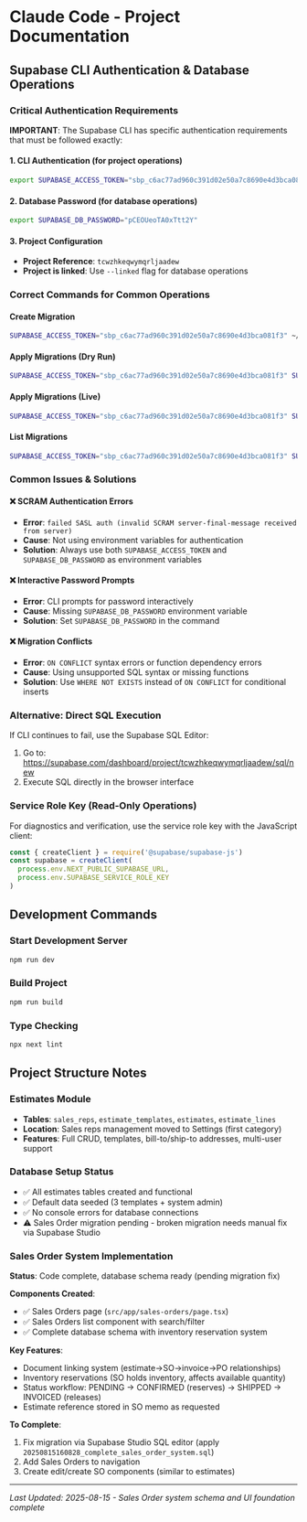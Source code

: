 # Claude Code - Project Documentation

## Supabase CLI Authentication & Database Operations

### Critical Authentication Requirements
**IMPORTANT**: The Supabase CLI has specific authentication requirements that must be followed exactly:

#### 1. CLI Authentication (for project operations)
```bash
export SUPABASE_ACCESS_TOKEN="sbp_c6ac77ad960c391d02e50a7c8690e4d3bca081f3"
```

#### 2. Database Password (for database operations)
```bash
export SUPABASE_DB_PASSWORD="pCEOUeoTA0xTtt2Y"
```

#### 3. Project Configuration
- **Project Reference**: `tcwzhkeqwymqrljaadew`
- **Project is linked**: Use `--linked` flag for database operations

### Correct Commands for Common Operations

#### Create Migration
```bash
SUPABASE_ACCESS_TOKEN="sbp_c6ac77ad960c391d02e50a7c8690e4d3bca081f3" ~/.local/bin/supabase migration new <migration_name>
```

#### Apply Migrations (Dry Run)
```bash
SUPABASE_ACCESS_TOKEN="sbp_c6ac77ad960c391d02e50a7c8690e4d3bca081f3" SUPABASE_DB_PASSWORD="pCEOUeoTA0xTtt2Y" ~/.local/bin/supabase db push --linked --dry-run
```

#### Apply Migrations (Live)
```bash
SUPABASE_ACCESS_TOKEN="sbp_c6ac77ad960c391d02e50a7c8690e4d3bca081f3" SUPABASE_DB_PASSWORD="pCEOUeoTA0xTtt2Y" ~/.local/bin/supabase db push --linked
```

#### List Migrations
```bash
SUPABASE_ACCESS_TOKEN="sbp_c6ac77ad960c391d02e50a7c8690e4d3bca081f3" SUPABASE_DB_PASSWORD="pCEOUeoTA0xTtt2Y" ~/.local/bin/supabase migration list --linked
```

### Common Issues & Solutions

#### ❌ SCRAM Authentication Errors
- **Error**: `failed SASL auth (invalid SCRAM server-final-message received from server)`
- **Cause**: Not using environment variables for authentication
- **Solution**: Always use both `SUPABASE_ACCESS_TOKEN` and `SUPABASE_DB_PASSWORD` as environment variables

#### ❌ Interactive Password Prompts
- **Error**: CLI prompts for password interactively
- **Cause**: Missing `SUPABASE_DB_PASSWORD` environment variable
- **Solution**: Set `SUPABASE_DB_PASSWORD` in the command

#### ❌ Migration Conflicts
- **Error**: `ON CONFLICT` syntax errors or function dependency errors
- **Cause**: Using unsupported SQL syntax or missing functions
- **Solution**: Use `WHERE NOT EXISTS` instead of `ON CONFLICT` for conditional inserts

### Alternative: Direct SQL Execution
If CLI continues to fail, use the Supabase SQL Editor:
1. Go to: https://supabase.com/dashboard/project/tcwzhkeqwymqrljaadew/sql/new
2. Execute SQL directly in the browser interface

### Service Role Key (Read-Only Operations)
For diagnostics and verification, use the service role key with the JavaScript client:
```javascript
const { createClient } = require('@supabase/supabase-js')
const supabase = createClient(
  process.env.NEXT_PUBLIC_SUPABASE_URL,
  process.env.SUPABASE_SERVICE_ROLE_KEY
)
```

## Development Commands

### Start Development Server
```bash
npm run dev
```

### Build Project
```bash
npm run build
```

### Type Checking
```bash
npx next lint
```

## Project Structure Notes

### Estimates Module
- **Tables**: `sales_reps`, `estimate_templates`, `estimates`, `estimate_lines`
- **Location**: Sales reps management moved to Settings (first category)
- **Features**: Full CRUD, templates, bill-to/ship-to addresses, multi-user support

### Database Setup Status
- ✅ All estimates tables created and functional
- ✅ Default data seeded (3 templates + system admin)
- ✅ No console errors for database connections
- ⚠️ Sales Order migration pending - broken migration needs manual fix via Supabase Studio

### Sales Order System Implementation
**Status**: Code complete, database schema ready (pending migration fix)

**Components Created**:
- ✅ Sales Orders page (`src/app/sales-orders/page.tsx`)
- ✅ Sales Orders list component with search/filter
- ✅ Complete database schema with inventory reservation system

**Key Features**:
- Document linking system (estimate->SO->invoice->PO relationships)
- Inventory reservations (SO holds inventory, affects available quantity)
- Status workflow: PENDING → CONFIRMED (reserves) → SHIPPED → INVOICED (releases)
- Estimate reference stored in SO memo as requested

**To Complete**:
1. Fix migration via Supabase Studio SQL editor (apply `20250815160828_complete_sales_order_system.sql`)
2. Add Sales Orders to navigation
3. Create edit/create SO components (similar to estimates)

---
*Last Updated: 2025-08-15 - Sales Order system schema and UI foundation complete*